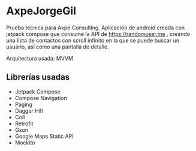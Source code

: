 # AxpeJorgeGil

Prueba técnica para Axpe Consulting. Aplicación de android creada con jetpack compose que consume la API de https://randomuser.me , creando una lista de contactos con scroll infinito en la que se puede buscar un usuario, así como una pantalla de detalle.

Arquitectura usada: MVVM


## Librerías usadas

 - Jetpack Compose
 - Compose Navigation
 - Paging
 - Dagger Hilt
 - Coil
 - Retrofit
 - Gson
 - Google Maps Static API
 - Mockito
